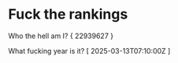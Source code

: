 # Fuck the rankings

Who the hell am I?
{ 22939627 }

What fucking year is it?
[ 2025-03-13T07:10:00Z ]
